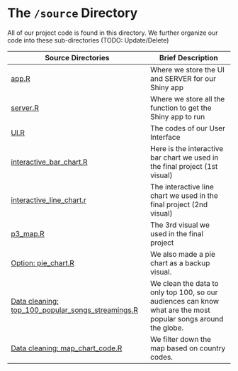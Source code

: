 # The `/source` Directory

All of our project code is found in this directory.  We further organize our code into 
these sub-directories (TODO: Update/Delete)

|Source Directories | Brief Description|
|---------------| -----------------|
|[app.R](https://github.com/info201a-au2022/project-group-1-section-aa/blob/main/source/app.R) | Where we store the UI and SERVER for our Shiny app
|[server.R](https://github.com/info201a-au2022/project-group-1-section-aa/blob/main/source/server.R) | Where we store all the function to get the Shiny app to run
|[UI.R](https://github.com/info201a-au2022/project-group-1-section-aa/blob/main/source/ui.R) | The codes of our User Interface
|[interactive_bar_chart.R](https://github.com/info201a-au2022/project-group-1-section-aa/blob/main/source/interactive_bar_chart.R) | Here is the interactive bar chart we used in the final project (1st visual)
|[interactive_line_chart.r](https://github.com/info201a-au2022/project-group-1-section-aa/blob/main/source/interactive_line_chart.r) | The interactive line chart we used in the final project (2nd visual) 
|[p3_map.R](https://github.com/info201a-au2022/project-group-1-section-aa/blob/main/source/p3_map.R) | The 3rd visual we used in the final project
|[Option: pie_chart.R](https://github.com/info201a-au2022/project-group-1-section-aa/blob/main/source/pie_chart.R) | We also made a pie chart as a backup visual.
|[Data cleaning: top_100_popular_songs_streamings.R](https://github.com/info201a-au2022/project-group-1-section-aa/blob/main/source/top_100_popular_songs_streamings.R) | We clean the data to only top 100, so our audiences can know what are the most popular songs around the globe.
|[Data cleaning: map_chart_code.R](https://github.com/info201a-au2022/project-group-1-section-aa/blob/main/source/map_chart_code.R) | We filter down the map based on country codes.
